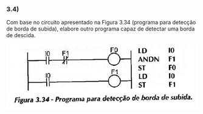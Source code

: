### 3.4)
Com base no circuito apresentado na Figura 3.34 (programa para detecção de borda de subida), elabore outro programa capaz de detectar uma borda de descida.

![Figura 3.34](./figura_3.34.jpg)
